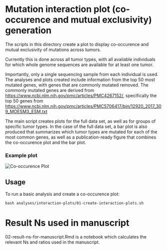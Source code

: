 # Mutation interaction plot (co-occurence and mutual exclusivity) generation

The scripts in this directory create a plot to display co-occurence and mutual exclusivity of mutations across tumors.

Currently this is done across all tumor types, with all available individuals for which whole genome sequences are available for at least one tumor.

Importantly, only a single sequencing sample from each individual is used. 
The analyses and plots created include information from the top 50 most mutated genes, with genes that are commonly mutated removed.
The commonly mutated genes are derived from https://www.ncbi.nlm.nih.gov/pmc/articles/PMC4267152/, specifically the top 50 genes from https://www.ncbi.nlm.nih.gov/pmc/articles/PMC5706417/bin/12920_2017_309_MOESM3_ESM.txt

The main script creates plots for the full data set, as well as for groups of specific tumor types.
In the case of the full data set, a bar plot is also produced that summarizes which tumor types are mutated for each of the most common genes, as well as a publication-ready figure that combines the co-occurence plot and the bar plot.



### Example plot

![Co-occurence Plot](plots/consensus_top50.png)

## Usage

To run a basic analysis and create a co-occurence plot:
```
bash analyses/interaction-plots/01-create-interaction-plots.sh
```

# Result Ns used in manuscript
02-result-ns-for-manuscript.Rmd is a notebook which calculates the relevant Ns and ratios used in the manuscript.



